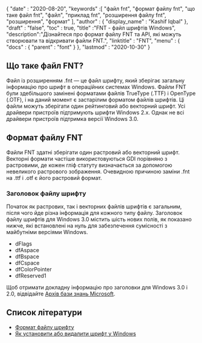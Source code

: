 {
  "date" : "2020-08-20",
  "keywords" :[ "файл fnt", "формат файлу fnt", "що таке файл fnt", "файл", "приклад fnt", "розширення файлу fnt", "розширення", "формат" ],
  "author" : {
    "display_name" : "Kashif Iqbal"
},
  "draft" : "false",
  "toc" : true,
  "title" :"FNT - файл шрифтів Windows",
  "description":"Дізнайтеся про формат файлу FNT та API, які можуть створювати та відкривати файли FNT.",
  "linktitle" : "FNT",
  "menu" : {
    "docs" : {
      "parent" : "font"
}
},
  "lastmod" : "2020-10-30"
}

## Що таке файл FNT?

Файл із розширенням .fnt — це файл шрифту, який зберігає загальну інформацію про шрифт в операційних системах Windows. Файли FNT були здебільшого замінені форматами файлів TrueType (.TTF) і OpenType (.OTF), і на даний момент є застарілим форматом файлів шрифтів. Ці файли можуть зберігати один рейтинговий або векторний шрифт. Усі драйвери пристроїв підтримують шрифти Windows 2.x. Однак не всі драйвери пристроїв
підтримка версії Windows 3.0.

## Формат файлу FNT

Файли FNT здатні зберігати один растровий або векторний шрифт. Векторні формати частіше використовуються GDI порівняно з растровими, де кожен гліф статуту визначається за допомогою невеликого растрового зображення. Очевидною причиною заміни .fnt на .ttf і .otf є його растровий формат.

### Заголовок файлу шрифту
Початок як растрових, так і векторних файлів шрифтів є загальним, після чого йде різна інформація для кожного типу файлу. Заголовок файлу шрифтів для Windows 3.0 містить шість нових полів, як показано нижче, які встановлені на нуль для забезпечення сумісності з майбутніми версіями Windows.

* dFlags
* dfAspace
* dfBspace
* dfCspace
* dfColorPointer
* dfReserved1

Щоб отримати докладну інформацію про заголовки для Windows 3.0 і 2.0, відвідайте [Архів бази знань Microsoft](https://jeffpar.github.io/kbarchive/kb/065/Q65123/).

## Список літератури
* [Формат файлу шрифту](https://jeffpar.github.io/kbarchive/kb/065/Q65123/)
* [Як установити або видалити шрифт у Windows](https://support.microsoft.com/en-us/windows/how-to-install-or-remove-a-font-in-windows-f12d0657-2fc8-7613-c76f-88d043b334b8)

